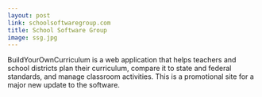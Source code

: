 ```yaml
---
layout: post
link: schoolsoftwaregroup.com
title: School Software Group
image: ssg.jpg
---
```


BuildYourOwnCurriculum is a web application that helps teachers and school districts plan their curriculum, compare it to state and federal standards, and manage classroom activities. This is a promotional site for a major new update to the software.